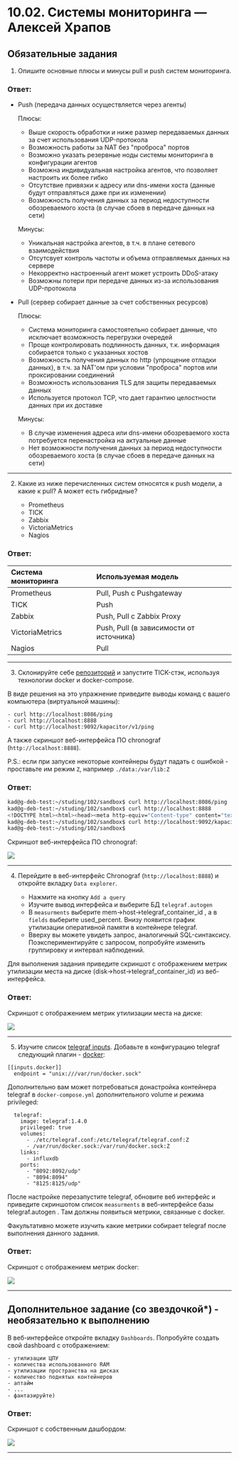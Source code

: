 # 10.02. Системы мониторинга — Алексей Храпов

## Обязательные задания

1. Опишите основные плюсы и минусы pull и push систем мониторинга.

### **Ответ:**

- Push (передача данных осуществляется через агенты)

    Плюсы:
    - Выше скорость обработки и ниже размер передаваемых данных за счет использования UDP-протокола
    - Возможность работы за NAT без "проброса" портов
    - Возможно указать резервные ноды системы мониторинга в конфигурации агентов
    - Возможна индивидуальная настройка агентов, что позволяет настроить их более гибко
    - Отсутствие привязки к адресу или dns-имени хоста (данные будут отправляться даже при их изменении)
    - Возможность получения данных за период недоступности обозреваемого хоста (в случае сбоев в передаче данных на сети)

    Минусы:
    - Уникальная настройка агентов, в т.ч. в плане сетевого взаимодействия
    - Отсутсвует контроль частоты и объема отправляемых данных на сервере
    - Некорректно настроенный агент может устроить DDoS-атаку
    - Возможны потери при передаче данных из-за использования UDP-протокола 

- Pull (сервер собирает данные за счет собственных ресурсов)

    Плюсы:
    - Система мониторинга самостоятельно собирает данные, что исключает возможность перегрузки очередей
    - Проще контролировать подлинность данных, т.к. информация собирается только с указанных хостов
    - Возможность получения данных по http (упрощение отладки данных), в т.ч. за NAT'ом при условии "проброса" портов или проксировании соединений
    - Возможность использования TLS для защиты передаваемых данных
    - Используется протокол TCP, что дает гарантию целостности данных при их доставке

    Минусы:
    - В случае изменения адреса или dns-имени обозреваемого хоста потребуется перенастройка на актуальные данные
    - Нет возможности получения данных за период недоступности обозреваемого хоста (в случае сбоев в передаче данных на сети)

---

2. Какие из ниже перечисленных систем относятся к push модели, а какие к pull? А может есть гибридные?

    - Prometheus 
    - TICK
    - Zabbix
    - VictoriaMetrics
    - Nagios

### **Ответ:**

|Система мониторинга|Используемая модель|
|:---|:---|
|Prometheus|Pull, Push с Pushgateway|
|TICK|Push|
|Zabbix|Push, Pull с Zabbix Proxy|
|VictoriaMetrics|Push, Pull (в зависимости от источника)|
|Nagios|Pull|

---

3. Склонируйте себе [репозиторий](https://github.com/influxdata/sandbox/tree/master) и запустите TICK-стэк, 
используя технологии docker и docker-compose.

В виде решения на это упражнение приведите выводы команд с вашего компьютера (виртуальной машины):

    - curl http://localhost:8086/ping
    - curl http://localhost:8888
    - curl http://localhost:9092/kapacitor/v1/ping

А также скриншот веб-интерфейса ПО chronograf (`http://localhost:8888`). 

P.S.: если при запуске некоторые контейнеры будут падать с ошибкой - проставьте им режим `Z`, например
`./data:/var/lib:Z`

### **Ответ:**

```bash
kad@g-deb-test:~/studing/102/sandbox$ curl http://localhost:8086/ping
kad@g-deb-test:~/studing/102/sandbox$ curl http://localhost:8888
<!DOCTYPE html><html><head><meta http-equiv="Content-type" content="text/html; charset=utf-8"><title>Chronograf</title><link rel="icon shortcut" href="/favicon.fa749080.ico"><link rel="stylesheet" href="/src.9cea3e4e.css"></head><body> <div id="react-root" data-basepath=""></div> <script src="/src.a969287c.js"></script> </body></html>
kad@g-deb-test:~/studing/102/sandbox$ curl http://localhost:9092/kapacitor/v1/ping
kad@g-deb-test:~/studing/102/sandbox$ 
```

Скриншот веб-интерфейса ПО chronograf:

![](./src/task3.png)

---

4. Перейдите в веб-интерфейс Chronograf (`http://localhost:8888`) и откройте вкладку `Data explorer`.

    - Нажмите на кнопку `Add a query`
    - Изучите вывод интерфейса и выберите БД `telegraf.autogen`
    - В `measurments` выберите mem->host->telegraf_container_id , а в `fields` выберите used_percent. 
    Внизу появится график утилизации оперативной памяти в контейнере telegraf.
    - Вверху вы можете увидеть запрос, аналогичный SQL-синтаксису. 
    Поэкспериментируйте с запросом, попробуйте изменить группировку и интервал наблюдений.

Для выполнения задания приведите скриншот с отображением метрик утилизации места на диске 
(disk->host->telegraf_container_id) из веб-интерфейса.

### **Ответ:**

Скриншот с отображением метрик утилизации места на диске:

![](./src/task4.png)

---

5. Изучите список [telegraf inputs](https://github.com/influxdata/telegraf/tree/master/plugins/inputs). 
Добавьте в конфигурацию telegraf следующий плагин - [docker](https://github.com/influxdata/telegraf/tree/master/plugins/inputs/docker):
```
[[inputs.docker]]
  endpoint = "unix:///var/run/docker.sock"
```

Дополнительно вам может потребоваться донастройка контейнера telegraf в `docker-compose.yml` дополнительного volume и 
режима privileged:
```
  telegraf:
    image: telegraf:1.4.0
    privileged: true
    volumes:
      - ./etc/telegraf.conf:/etc/telegraf/telegraf.conf:Z
      - /var/run/docker.sock:/var/run/docker.sock:Z
    links:
      - influxdb
    ports:
      - "8092:8092/udp"
      - "8094:8094"
      - "8125:8125/udp"
```

После настройке перезапустите telegraf, обновите веб интерфейс и приведите скриншотом список `measurments` в 
веб-интерфейсе базы telegraf.autogen . Там должны появиться метрики, связанные с docker.

Факультативно можете изучить какие метрики собирает telegraf после выполнения данного задания.

### **Ответ:**

Скриншот с отображением метрик docker:

![](./src/task5.png)

---

## Дополнительное задание (со звездочкой*) - необязательно к выполнению

В веб-интерфейсе откройте вкладку `Dashboards`. Попробуйте создать свой dashboard с отображением:

    - утилизации ЦПУ
    - количества использованного RAM
    - утилизации пространства на дисках
    - количество поднятых контейнеров
    - аптайм
    - ...
    - фантазируйте)
    
### **Ответ:**

Скриншот с собственным дашбордом:

![](./src/task6.png)

---
